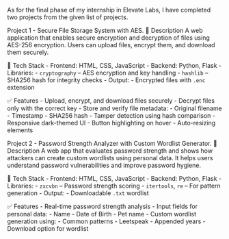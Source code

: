 As for the final phase of my internship in Elevate Labs, I have completed two projects from the given list of projects.

Project 1 - Secure File Storage System with AES.
📌 Description
      A web application that enables secure encryption and decryption of files using AES-256 encryption. Users can upload files, encrypt them, and download them securely.

🧰 Tech Stack
    - Frontend: HTML, CSS, JavaScript
    - Backend: Python, Flask
    - Libraries:
      - `cryptography` – AES encryption and key handling
      - `hashlib` – SHA256 hash for integrity checks
    - Output:
      - Encrypted files with `.enc` extension

✅ Features
    - Upload, encrypt, and download files securely
    - Decrypt files only with the correct key
    - Store and verify file metadata:
      - Original filename
      - Timestamp
      - SHA256 hash
    - Tamper detection using hash comparison
    - Responsive dark-themed UI
      - Button highlighting on hover
      - Auto-resizing elements

Project 2 - Password Strength Analyzer with Custom Wordlist Generator.
📌 Description
      A web app that evaluates password strength and shows how attackers can create custom wordlists using personal data. It helps users understand password vulnerabilities and improve password hygiene.

🧰 Tech Stack
    - Frontend: HTML, CSS, JavaScript
    - Backend: Python, Flask
    - Libraries:
      - `zxcvbn` – Password strength scoring
      - `itertools`, `re` – For pattern generation
    - Output:
      - Downloadable `.txt` wordlist

✅ Features
    - Real-time password strength analysis
    - Input fields for personal data:
      - Name
      - Date of Birth
      - Pet name
    - Custom wordlist generation using:
      - Common patterns
      - Leetspeak
      - Appended years
    - Download option for wordlist



